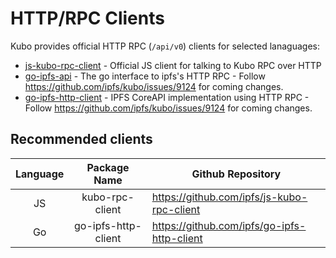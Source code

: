 # HTTP/RPC Clients

Kubo provides official HTTP RPC  (`/api/v0`) clients for selected lanaguages:

- [js-kubo-rpc-client](https://github.com/ipfs/js-kubo-rpc-client) - Official JS client for talking to Kubo RPC over HTTP
- [go-ipfs-api](https://github.com/ipfs/go-ipfs-api) - The go interface to ipfs's HTTP RPC - Follow https://github.com/ipfs/kubo/issues/9124 for coming changes.
- [go-ipfs-http-client](https://github.com/ipfs/go-ipfs-http-client) - IPFS CoreAPI implementation using HTTP RPC - Follow https://github.com/ipfs/kubo/issues/9124 for coming changes.

## Recommended clients

| Language |     Package Name    | Github Repository                           |
|:--------:|:-------------------:|---------------------------------------------|
| JS       | kubo-rpc-client     | https://github.com/ipfs/js-kubo-rpc-client  |
| Go       | go-ipfs-http-client | https://github.com/ipfs/go-ipfs-http-client |
